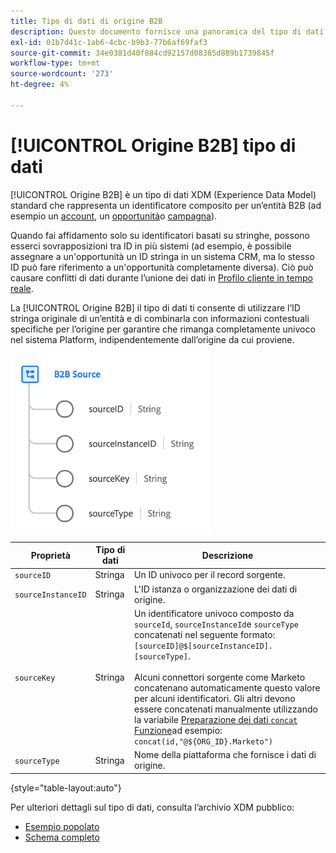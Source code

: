 ```yaml
---
title: Tipo di dati di origine B2B
description: Questo documento fornisce una panoramica del tipo di dati XDM (B2B Source Experience Data Model).
exl-id: 01b7d41c-1ab6-4cbc-b9b3-77b6af69faf3
source-git-commit: 34e0381d40f884cd92157d08385d889b1739845f
workflow-type: tm+mt
source-wordcount: '273'
ht-degree: 4%

---
```


# [!UICONTROL Origine B2B] tipo di dati

[!UICONTROL Origine B2B] è un tipo di dati XDM (Experience Data Model) standard che rappresenta un identificatore composito per un’entità B2B (ad esempio un [account](../classes/b2b/business-account.md), un [opportunità](../classes/b2b/business-opportunity.md)o [campagna](../classes/b2b/business-campaign.md)).

Quando fai affidamento solo su identificatori basati su stringhe, possono esserci sovrapposizioni tra ID in più sistemi (ad esempio, è possibile assegnare a un&#39;opportunità un ID stringa in un sistema CRM, ma lo stesso ID può fare riferimento a un&#39;opportunità completamente diversa). Ciò può causare conflitti di dati durante l’unione dei dati in [Profilo cliente in tempo reale](../../profile/home.md).

La [!UICONTROL Origine B2B] il tipo di dati ti consente di utilizzare l’ID stringa originale di un’entità e di combinarla con informazioni contestuali specifiche per l’origine per garantire che rimanga completamente univoco nel sistema Platform, indipendentemente dall’origine da cui proviene.

![Struttura di origine B2B](../images/data-types/b2b-source.png)

| Proprietà | Tipo di dati | Descrizione |
| --- | --- | --- |
| `sourceID` | Stringa | Un ID univoco per il record sorgente. |
| `sourceInstanceID` | Stringa | L&#39;ID istanza o organizzazione dei dati di origine. |
| `sourceKey` | Stringa | Un identificatore univoco composto da `sourceId`, `sourceInstanceId`e `sourceType` concatenati nel seguente formato: `[sourceID]@$[sourceInstanceID].[sourceType]`.<br><br>Alcuni connettori sorgente come Marketo concatenano automaticamente questo valore per alcuni identificatori. Gli altri devono essere concatenati manualmente utilizzando la variabile [Preparazione dei dati `concat` Funzione](../../data-prep/functions.md#string)ad esempio: `concat(id,"@${ORG_ID}.Marketo")` |
| `sourceType` | Stringa | Nome della piattaforma che fornisce i dati di origine. |

{style=&quot;table-layout:auto&quot;}

Per ulteriori dettagli sul tipo di dati, consulta l’archivio XDM pubblico:

* [Esempio popolato](https://github.com/adobe/xdm/blob/master/components/datatypes/b2b/b2b-source.example.1.json)
* [Schema completo](https://github.com/adobe/xdm/blob/master/components/datatypes/b2b/b2b-source.schema.json)
